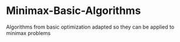 # Minimax-Basic-Algorithms
Algorithms from basic optimization adapted so they can be applied to minimax problems
